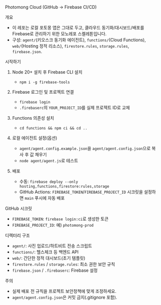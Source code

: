Photomong Cloud (GitHub → Firebase CI/CD)

개요
- 이 레포는 로컬 포토몽 앱은 그대로 두고, 클라우드 동기화/대시보드/배포를 Firebase로 관리하기 위한 모노레포 스켈레톤입니다.
- 구성: `agent/`(키오스크 동기화 에이전트), `functions/`(Cloud Functions), `web/`(Hosting 정적 리소스), `firestore.rules`, `storage.rules`, `firebase.json`.

시작하기
1) Node 20+ 설치 후 Firebase CLI 설치
   - `npm i -g firebase-tools`

2) Firebase 로그인 및 프로젝트 연결
   - `firebase login`
   - `.firebaserc`의 `YOUR_PROJECT_ID`를 실제 프로젝트 ID로 교체

3) Functions 의존성 설치
   - `cd functions && npm ci && cd ..`

4) 로컬 에이전트 설정(옵션)
   - `agent/agent.config.example.json`을 `agent/agent.config.json`으로 복사 후 값 채우기
   - `node agent/agent.js`로 테스트

5) 배포
   - 수동: `firebase deploy --only hosting,functions,firestore:rules,storage`
   - GitHub Actions: `FIREBASE_TOKEN`/`FIREBASE_PROJECT_ID` 시크릿을 설정하면 `main` 푸시에 자동 배포

GitHub 시크릿
- `FIREBASE_TOKEN`: `firebase login:ci`로 생성한 토큰
- `FIREBASE_PROJECT_ID`: 예) `photomong-prod`

디렉터리 구조
- `agent/`: 사진 업로드/하트비트 전송 스크립트
- `functions/`: 헬스체크 등 백엔드 API
- `web/`: 간단한 정적 대시보드(초기 템플릿)
- `firestore.rules` / `storage.rules`: 최소 권한 보안 규칙
- `firebase.json` / `.firebaserc`: Firebase 설정

주의
- 실제 배포 전 규칙을 프로젝트 보안정책에 맞게 조정하세요.
- `agent/agent.config.json`은 커밋 금지(.gitignore 포함).


